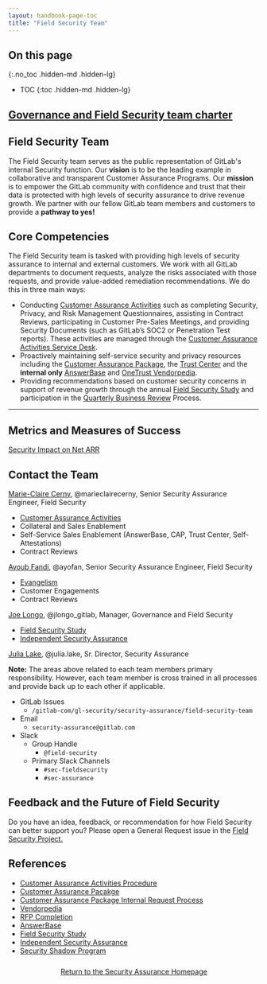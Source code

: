 ```yaml
---
layout: handbook-page-toc
title: "Field Security Team"
---
```


## On this page
{:.no_toc .hidden-md .hidden-lg}
 
- TOC
{:toc .hidden-md .hidden-lg}

## [Governance and Field Security team charter](/handbook/security/security-assurance/governance_and_field_security_team_charter.html)

## <i class="fas fa-bullseye" style="color:rgb(110,73,203)" aria-hidden="true"></i> Field Security Team
 
The Field Security team serves as the public representation of GitLab's internal Security function. Our **vision** is to be the leading example in collaborative and transparent Customer Assurance Programs. Our **mission** is to empower the GitLab community with confidence and trust that their data is protected with high levels of security assurance to drive revenue growth. We partner with our fellow GitLab team members and customers to provide a **pathway to yes!** 

## <i class="far fa-lightbulb" style="color:rgb(110,73,203)" aria-hidden="true"></i> Core Competencies

The Field Security team is tasked with providing high levels of security assurance to internal and external customers. We work with all GitLab departments to document requests, analyze the risks associated with those requests, and provide value-added remediation recommendations. We do this in three main ways:

* Conducting [Customer Assurance Activities](/handbook/security/security-assurance/field-security/customer-security-assessment-process.html) such as completing Security, Privacy, and Risk Management Questionnaires, assisting in Contract Reviews, participating in Customer Pre-Sales Meetings, and providing Security Documents (such as GitLab’s SOC2 or Penetration Test reports). These activities are managed through the [Customer Assurance Activities Service Desk](https://gitlab.com/gitlab-com/gl-security/security-assurance/field-security-team/customer-assurance-activities/caa-servicedesk/-/issues). 
* Proactively maintaining self-service security and privacy resources including the [Customer Assurance Package](https://about.gitlab.com/security/cap/), the [Trust Center](https://about.gitlab.com/security/) and the **internal only** [AnswerBase](https://about.gitlab.com/handbook/security/security-assurance/field-security/answerbase.html) and [OneTrust Vendorpedia](https://about.gitlab.com/handbook/security/security-assurance/field-security/Vendorpedia.html).
* Providing recommendations based on customer security concerns in support of revenue growth through the annual [Field Security Study](https://about.gitlab.com/handbook/security/security-assurance/field-security/field-security-study.html) and participation in the [Quarterly Business Review](https://about.gitlab.com/handbook/sales/qbrs/) Process.

<!-- blank line -->
----
<!-- blank line -->

## <i id="biz-tech-icons" class="fas fa-tasks"></i>Metrics and Measures of Success

[Security Impact on Net ARR](https://about.gitlab.com/handbook/security/performance-indicators/#security-impact-on-net-arr)

## <i class="fas fa-id-card" style="color:rgb(110,73,203)" aria-hidden="true"></i> Contact the Team

[Marie-Claire Cerny](https://about.gitlab.com/company/team/#marieclairecerny), @marieclairecerny, Senior Security Assurance Engineer, Field Security
   * [Customer Assurance Activities](/handbook/security/security-assurance/field-security/customer-security-assessment-process.html)
   * Collateral and Sales Enablement
   * Self-Service Sales Enablement (AnswerBase, CAP, Trust Center, Self-Attestations) 
   * Contract Reviews

[Ayoub Fandi](https://about.gitlab.com/company/team/#ayofan), @ayofan, Senior Security Assurance Engineer, Field Security
   * [Evangelism](/handbook/security/security-assurance/field-security/Evangelism.html)
   * Customer Engagements
   * Contract Reviews

[Joe Longo](https://about.gitlab.com/company/team/#jlongo_gitlab), @jlongo_gitlab, Manager, Governance and Field Security
   * [Field Security Study](/handbook/security/security-assurance/field-security/field-security-study.html)
   * [Independent Security Assurance](https://about.gitlab.com/handbook/security/security-assurance/field-security/independent_security_assurance.html)
 
[Julia Lake](https://about.gitlab.com/company/team/#Julia.Lake), @julia.lake, Sr. Director, Security Assurance


**Note:** The areas above related to each team members primary responsibility. However, each team member is cross trained in all processes and provide back up to each other if applicable. 

* GitLab Issues
  * `/gitlab-com/gl-security/security-assurance/field-security-team`
* Email
  * `security-assurance@gitlab.com`
* Slack
  * Group Handle
    * `@field-security`
  * Primary Slack Channels
    * `#sec-fieldsecurity`
    * `#sec-assurance`

## Feedback and the Future of Field Security

Do you have an idea, feedback, or recommendation for how Field Security can better support you? Please open a General Request issue in the [Field Security Project.](https://gitlab.com/gitlab-com/gl-security/security-assurance/field-security-team/field-security) 

## <i class="fas fa-book" style="color:rgb(110,73,203)" aria-hidden="true"></i> References

* [Customer Assurance Activities Procedure](/handbook/security/security-assurance/field-security/customer-security-assessment-process.html)
* [Customer Assurance Pacakge](https://about.gitlab.com/security/cap/)
* [Customer Assurance Package Internal Request Process](https://about.gitlab.com/handbook/security/security-assurance/field-security/customer-assurance-package.html)
* [Vendorpedia](https://about.gitlab.com/handbook/security/security-assurance/field-security/Vendorpedia.html)
* [RFP Completion](https://about.gitlab.com/handbook/security/security-assurance/field-security/Field-Security-RFP.html)
* [AnswerBase](https://about.gitlab.com/handbook/security/security-assurance/field-security/answerbase.html)
* [Field Security Study](/handbook/security/security-assurance/field-security/field-security-study.html)
* [Independent Security Assurance](/handbook/security/security-assurance/field-security/independent_security_assurance.html)
* [Security Shadow Program](/handbook/security/security-shadow-security-assurance.html)

<div class="flex-row" markdown="0" style="height:40px">
    <a href="/handbook/security/security-assurance/" class="btn btn-purple-inv" style="width:100%;height:100%;margin:1px;display:flex;justify-content:center;align-items:center;">Return to the Security Assurance Homepage</a>
</div> 
